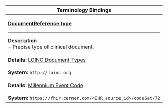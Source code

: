 |Terminology Bindings|
|---|
|<p>**[DocumentReference.type](http://hl7.org/fhir/DSTU2/documentreference-definitions.html#DocumentReference.type)**<hr>**Description**<br>- Precise type of clinical document.<br><br>**Details:** [LOINC Document Types](http://hl7.org/fhir/DSTU2/valueset-c80-doc-typecodes.html)<br><br>**System:** `http://loinc.org`<br><br>**Details:** [Millennium Event Code](/millennium/dstu2/proprietary-codes/#code-set-72-event-code)<br><br>**System:** `https://fhir.cerner.com/<EHR_source_id>/codeSet/72`|